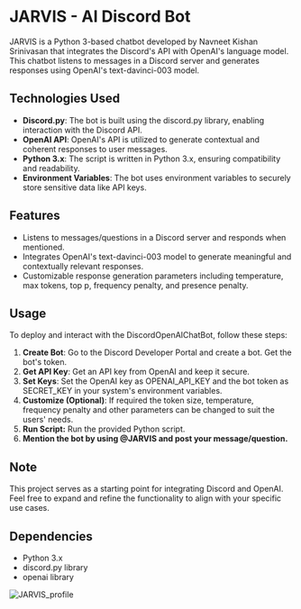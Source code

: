 # JARVIS - AI Discord Bot

JARVIS is a Python 3-based chatbot developed by Navneet Kishan Srinivasan that integrates the Discord's API with OpenAI's language model. This chatbot listens to messages in a Discord server and generates responses using OpenAI's text-davinci-003 model.

## Technologies Used
- **Discord.py**: The bot is built using the discord.py library, enabling interaction with the Discord API.
- **OpenAI API**: OpenAI's API is utilized to generate contextual and coherent responses to user messages.
- **Python 3.x**: The script is written in Python 3.x, ensuring compatibility and readability.
- **Environment Variables**: The bot uses environment variables to securely store sensitive data like API keys.

## Features
- Listens to messages/questions in a Discord server and responds when mentioned.
- Integrates OpenAI's text-davinci-003 model to generate meaningful and contextually relevant responses.
- Customizable response generation parameters including temperature, max tokens, top p, frequency penalty, and presence penalty.

## Usage
To deploy and interact with the DiscordOpenAIChatBot, follow these steps:

1. **Create Bot**: Go to the Discord Developer Portal and create a bot. Get the bot's token.
2. **Get API Key**: Get an API key from OpenAI and keep it secure.
3. **Set Keys**: Set the OpenAI key as OPENAI_API_KEY and the bot token as SECRET_KEY in your system's environment variables.
4. **Customize (Optional)**: If required the token size, temperature, frequency penalty and other parameters can be changed to suit the users' needs.
5. **Run Script:** Run the provided Python script.
6. **Mention the bot by using @JARVIS and post your message/question.**
## Note
This project serves as a starting point for integrating Discord and OpenAI. Feel free to expand and refine the functionality to align with your specific use cases.

## Dependencies
- Python 3.x
- discord.py library
- openai library


![JARVIS_profile](https://github.com/NavneetKishanS/JARVIS_DiscordBot/assets/115086283/14c024b5-9da8-433f-8658-dbd52321abe5)
